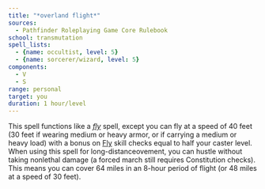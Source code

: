 ```yaml
---
title: "*overland flight*"
sources:
  - Pathfinder Roleplaying Game Core Rulebook
school: transmutation
spell_lists:
  - {name: occultist, level: 5}
  - {name: sorcerer/wizard, level: 5}
components:
  - V
  - S
range: personal
target: you
duration: 1 hour/level
---
```


This spell functions like a [*fly*](/spells/fly/) spell, except you can fly at a speed of 40 feet (30 feet if wearing medium or heavy armor, or if carrying a medium or heavy load) with a bonus on [Fly](/skills/fly/) skill checks equal
to half your caster level. When using this spell for long-distanceovement, you can hustle without taking nonlethal damage (a forced march still requires Constitution checks). This means you can cover 64 miles in an 8-hour period of flight (or 48 miles at a speed of 30 feet).

